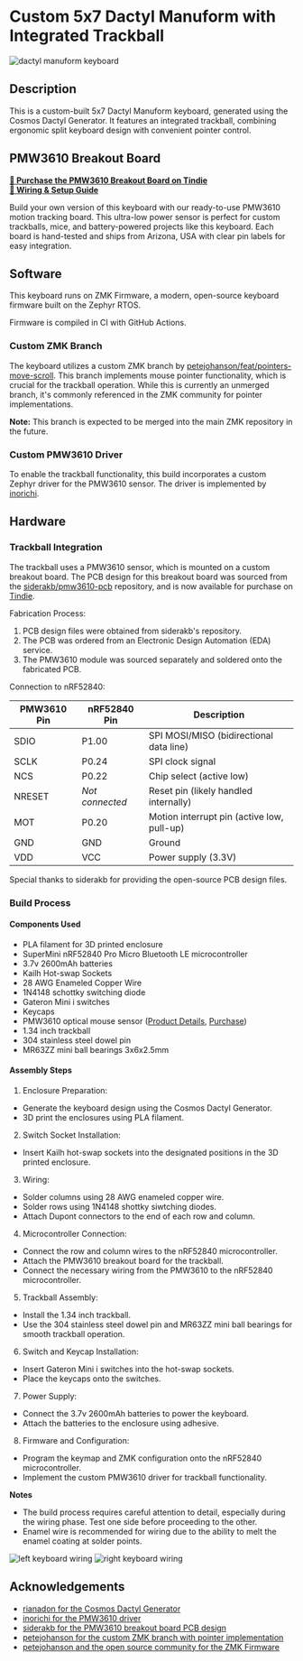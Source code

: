 # Custom 5x7 Dactyl Manuform with Integrated Trackball

![dactyl manuform keyboard](https://github.com/trentrand/zmk-config/blob/main/images/keyboard.jpeg?raw=true)

## Description

This is a custom-built 5x7 Dactyl Manuform keyboard, generated using the Cosmos Dactyl Generator. It features an integrated trackball, combining ergonomic split keyboard design with convenient pointer control.

## PMW3610 Breakout Board

**[🛒 Purchase the PMW3610 Breakout Board on Tindie](https://www.tindie.com/products/randware/pmw3610-breakout-board/)**\
**[📖 Wiring & Setup Guide](https://github.com/trentrand/ergonomic-keyboard/blob/main/PMW3610%20Instructions.pdf)**

Build your own version of this keyboard with our ready-to-use PMW3610 motion tracking board. This ultra-low power sensor is perfect for custom trackballs, mice, and battery-powered projects like this keyboard. Each board is hand-tested and ships from Arizona, USA with clear pin labels for easy integration.

## Software

This keyboard runs on ZMK Firmware, a modern, open-source keyboard firmware built on the Zephyr RTOS.

Firmware is compiled in CI with GitHub Actions.

### Custom ZMK Branch

The keyboard utilizes a custom ZMK branch by [petejohanson/feat/pointers-move-scroll](https://github.com/petejohanson/zmk/tree/feat/pointers-move-scroll). This branch implements mouse pointer functionality, which is crucial for the trackball operation. While this is currently an unmerged branch, it's commonly referenced in the ZMK community for pointer implementations.

**Note:** This branch is expected to be merged into the main ZMK repository in the future.

### Custom PMW3610 Driver

To enable the trackball functionality, this build incorporates a custom Zephyr driver for the PMW3610 sensor. The driver is implemented by [inorichi](https://github.com/inorichi/zmk-pmw3610-driver).

## Hardware

### Trackball Integration

The trackball uses a PMW3610 sensor, which is mounted on a custom breakout board. The PCB design for this breakout board was sourced from the [siderakb/pmw3610-pcb](https://github.com/siderakb/pmw3610-pcb) repository, and is now available for purchase on [Tindie](https://www.tindie.com/products/randware/pmw3610-breakout-board/).

Fabrication Process:

1. PCB design files were obtained from siderakb's repository.
2. The PCB was ordered from an Electronic Design Automation (EDA) service.
3. The PMW3610 module was sourced separately and soldered onto the fabricated PCB.

Connection to nRF52840:

| PMW3610 Pin | nRF52840 Pin    | Description |
|-------------|-----------------|-------------|
| SDIO        | P1.00           | SPI MOSI/MISO (bidirectional data line) |
| SCLK        | P0.24           | SPI clock signal |
| NCS         | P0.22           | Chip select (active low) |
| NRESET      | *Not connected* | Reset pin (likely handled internally) |
| MOT         | P0.20           | Motion interrupt pin (active low, pull-up) |
| GND         | GND             | Ground |
| VDD         | VCC             | Power supply (3.3V) |

Special thanks to siderakb for providing the open-source PCB design files.

### Build Process

#### Components Used

- PLA filament for 3D printed enclosure
- SuperMini nRF52840 Pro Micro Bluetooth LE microcontroller
- 3.7v 2600mAh batteries
- Kailh Hot-swap Sockets
- 28 AWG Enameled Copper Wire
- 1N4148 schottky switching diode
- Gateron Mini i switches
- Keycaps
- PMW3610 optical mouse sensor ([Product Details](https://www.pixart.com/products-detail/21/PMW3610DM-SUDU), [Purchase](https://www.tindie.com/products/randware/pmw3610-breakout-board/))
- 1.34 inch trackball
- 304 stainless steel dowel pin
- MR63ZZ mini ball bearings 3x6x2.5mm

#### Assembly Steps

1. Enclosure Preparation:

- Generate the keyboard design using the Cosmos Dactyl Generator.
- 3D print the enclosures using PLA filament.

2. Switch Socket Installation:

- Insert Kailh hot-swap sockets into the designated positions in the 3D printed enclosure.

3. Wiring:

- Solder columns using 28 AWG enameled copper wire.
- Solder rows using 1N4148 shottky siwtching diodes.
- Attach Dupont connectors to the end of each row and column.

4. Microcontroller Connection:

- Connect the row and column wires to the nRF52840 microcontroller.
- Attach the PMW3610 breakout board for the trackball.
- Connect the necessary wiring from the PMW3610 to the nRF52840 microcontroller.

5. Trackball Assembly:

- Install the 1.34 inch trackball.
- Use the 304 stainless steel dowel pin and MR63ZZ mini ball bearings for smooth trackball operation.

6. Switch and Keycap Installation:

- Insert Gateron Mini i switches into the hot-swap sockets.
- Place the keycaps onto the switches.

7. Power Supply:

- Connect the 3.7v 2600mAh batteries to power the keyboard.
- Attach the batteries to the enclosure using adhesive.

8. Firmware and Configuration:

- Program the keymap and ZMK configuration onto the nRF52840 microcontroller.
- Implement the custom PMW3610 driver for trackball functionality.

**Notes**

- The build process requires careful attention to detail, especially during the wiring phase. Test one side before proceeding to the other.
- Enamel wire is recommended for wiring due to the ability to melt the enamel coating at solder points.

![left keyboard wiring](https://github.com/trentrand/zmk-config/blob/main/images/wiring-left.jpeg?raw=true)
![right keyboard wiring](https://github.com/trentrand/zmk-config/blob/main/images/wiring-right.jpeg?raw=true)

## Acknowledgements

- [rianadon for the Cosmos Dactyl Generator](https://github.com/rianadon/dactyl-configurator)
- [inorichi for the PMW3610 driver](https://github.com/inorichi/zmk-pmw3610-driver)
- [siderakb for the PMW3610 breakout board PCB design](https://github.com/siderakb/pmw3610-pcb)
- [petejohanson for the custom ZMK branch with pointer implementation](https://github.com/petejohanson/zmk/tree/feat/pointers-move-scroll)
- [petejohanson and the open source community for the ZMK Firmware](https://github.com/zmkfirmware/zmk)
